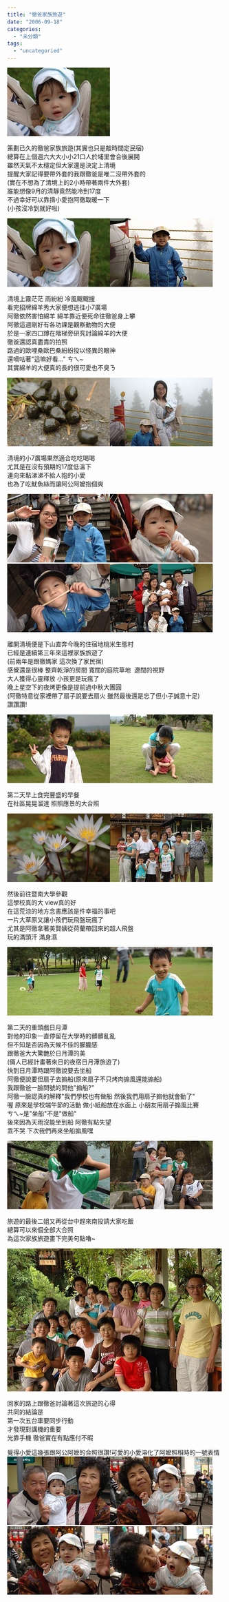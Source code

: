 ```yaml
---
title: "徹爸家族旅遊"
date: "2006-09-18"
categories: 
  - "未分類"
tags: 
  - "uncategoried"
---
```


![](images/246048989_b517598a83_m.jpg)

策劃已久的徹爸家族旅遊(其實也只是敲時間定民宿)  
總算在上個週六大大小小21口人於埔里會合後展開  
雖然天氣不太穩定但大家還是決定上清境  
提醒大家記得要帶外套的我跟徹爸是唯二沒帶外套的  
(實在不想為了清境上的2小時帶著兩件大外套)  
誰能想像9月的清靜竟然能冷到17度  
不過幸好可以靠揹小愛抱阿徹取暖一下  
(小孩沒冷到就好啦)

![](images/246048989_b517598a83_m.jpg)![](images/246049195_6036693515_m.jpg)

清境上霧茫茫 雨紛紛 冷風颼颼搜  
看完招牌綿羊秀大家便想逃往小7廣場  
阿徹依然害怕綿羊 綿羊靠近便死命往徹爸身上攀  
阿徹這週剛好有各功課是觀察動物的大便  
於是一家四口蹲在階梯旁研究討論綿羊的大便  
徹爸還認真盡責的拍照  
路過的歐哩桑歐巴桑紛紛投以怪異的眼神  
還嘀咕著"這嘛好看..." ㄘㄟ~  
其實綿羊的大便真的長的很可愛也不臭ㄋ

![](images/246048937_bdf65baf7b_m.jpg)![](images/246049040_7b26cb461a_m.jpg)

清境的小7廣場果然適合吃吃喝喝  
尤其是在沒有預期的17度低溫下  
連向來黏涕涕不給人抱的小愛  
也為了吃魷魚絲而讓阿公阿嬤抱個爽

![](images/246049458_a80f325398_m.jpg)![](images/246049511_850b49bff3_m.jpg)![](images/246050368_a5d9c9024a_m.jpg)![](images/246050305_d483a8414b_m.jpg)

離開清境便是下山直奔今晚的住宿地桃米生態村  
已經是連續第三年來這裡家族旅遊了  
(前兩年是跟徹媽家 這次換了家民宿)  
感覺還是很棒 整齊乾淨的房間 寬闊的庭院草地  遼闊的視野  
大人獲得心靈釋放 小孩更是玩瘋了  
晚上星空下的夜烤更像是提前過中秋大團圓  
(阿徹特意從家裡帶了扇子說要去扇火 雖然最後還是忘了但小子誠意十足)  
讚讚讚!

![](images/246050479_b055828441_m.jpg)![](images/246050617_b7bc0ebfd0_m.jpg)

第二天早上食完豐盛的早餐  
在社區晃晃溜達 照照應景的大合照

![](images/246050574_836b990ff9_m.jpg)![](images/246050713_0547049949_m.jpg)

然後前往暨南大學參觀  
這學校真的大 view真的好  
在這荒涼的地方念書應該是件幸福的事吧  
一片大草原又讓小孩們玩飛盤玩瘋了  
尤其是阿徹拿著美賢姨從荷蘭帶回來的超人飛盤  
玩的滿頭汗 滿身濕

![](images/246051065_e039786118_m.jpg)![](images/246051097_b760e48a03_m.jpg)

第二天的重頭戲日月潭  
對他的印象一直停留在大學時的髒髒亂亂  
但不知是否因為天候不佳的朦朧感  
跟徹爸大大驚艷於日月潭的美  
(倆人已經計畫著來日的夜宿日月潭旅遊了)  
快到日月潭時跟阿徹說要去坐船  
阿徹便說要但扇子去搧船(原來扇子不只烤肉搧風還能搧船)  
我跟徹爸一臉問號的問他"搧船?"  
阿徹一臉認真的解釋"我們學校也有做船 然後我們用扇子搧他就會動了"  
喔 原來是學校端午節的活動 做小紙船放在水面上 小朋友用扇子搧風比賽  
ㄘㄟ~是"坐船"不是"做船"  
後來因為天雨沒能坐到船 阿徹有點失望  
乖不哭 下次我們再來坐船搧風嘿

![](images/246051176_765b3c5f32_m.jpg)![](images/246051508_1c13184bcb_m.jpg)

旅遊的最後二姐又再從台中趕來南投請大家吃飯  
總算可以來個全部大合照  
為這次家族旅遊畫下完美句點嚕~

![](images/246052197_5783085d82.jpg)

回家的路上跟徹爸討論著這次旅遊的心得  
共同的結論是  
第一次五台車要同步行動  
才發現對講機的重要  
光靠手機 徹爸實在有點應付不暇

覺得小愛這幾張跟阿公阿嬷的合照很讚!可愛的小愛溶化了阿嬤照相時的一號表情  
![](images/246049278_d09ca55d51_m.jpg)![](images/246049904_3068bec33a_m.jpg)![](images/246049939_04f55ed823_m.jpg)![](images/246049984_948c5ebfd8_m.jpg)
